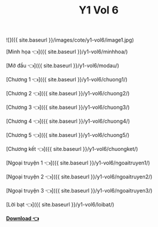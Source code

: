 ﻿---
layout: post
title: Y1 Vol 6
---

![]({{ site.baseurl }}/images/cote/y1-vol6/image1.jpg)

[Minh họa 👈]({{ site.baseurl }}/y1-vol6/minhhoa/)

[Mở đầu 👈]({{ site.baseurl }}/y1-vol6/modau/)

[Chương 1 👈]({{ site.baseurl }}/y1-vol6/chuong1/)

[Chương 2 👈]({{ site.baseurl }}/y1-vol6/chuong2/)

[Chương 3 👈]({{ site.baseurl }}/y1-vol6/chuong3/)

[Chương 4 👈]({{ site.baseurl }}/y1-vol6/chuong4/)

[Chương 5 👈]({{ site.baseurl }}/y1-vol6/chuong5/)

[Chương kết 👈]({{ site.baseurl }}/y1-vol6/chuongket/)

[Ngoại truyện 1 👈]({{ site.baseurl }}/y1-vol6/ngoaitruyen1/)

[Ngoại truyện 2 👈]({{ site.baseurl }}/y1-vol6/ngoaitruyen2/)

[Ngoại truyện 3 👈]({{ site.baseurl }}/y1-vol6/ngoaitruyen3/)

[Lời bạt 👈]({{ site.baseurl }}/y1-vol6/loibat/)

[**Download 👈**](https://cote.ga/download/)
